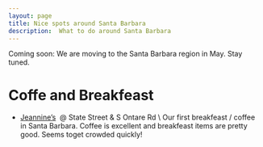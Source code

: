 ```yaml
---
layout: page
title: Nice spots around Santa Barbara
description:  What to do around Santa Barbara
---
```


Coming soon: We are moving to the Santa Barbara region in May. Stay tuned.

Coffe and Breakfeast
===

* [Jeannine’s](http://jeannines.com)  @ State Street &amp; S Ontare Rd \\
  Our first breakfeast / coffee in Santa Barbara. Coffee is excellent and breakfeast items are pretty good.
  Seems toget crowded quickly!



